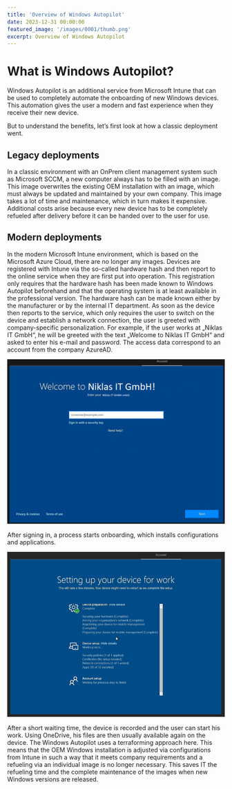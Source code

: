 ```yaml
---
title: 'Overview of Windows Autopilot'
date: 2023-12-31 00:00:00
featured_image: '/images/0001/thumb.png'
excerpt: Overview of Windows Autopilot
---
```


# What is Windows Autopilot?

Windows Autopilot is an additional service from Microsoft Intune that can be used to completely automate the onboarding of new Windows devices. This automation gives the user a modern and fast experience when they receive their new device.

But to understand the benefits, let’s first look at how a classic deployment went.

## Legacy deployments

In a classic environment with an OnPrem client management system such as Microsoft SCCM, a new computer always has to be filled with an image. This image overwrites the existing OEM installation with an image, which must always be updated and maintained by your own company. This image takes a lot of time and maintenance, which in turn makes it expensive. Additional costs arise because every new device has to be completely refueled after delivery before it can be handed over to the user for use.

## Modern deployments

In the modern Microsoft Intune environment, which is based on the Microsoft Azure Cloud, there are no longer any images. Devices are registered with Intune via the so-called hardware hash and then report to the online service when they are first put into operation. This registration only requires that the hardware hash has been made known to Windows Autopilot beforehand and that the operating system is at least available in the professional version. The hardware hash can be made known either by the manufacturer or by the internal IT department. As soon as the device then reports to the service, which only requires the user to switch on the device and establish a network connection, the user is greeted with company-specific personalization. For example, if the user works at „Niklas IT GmbH“, he will be greeted with the text „Welcome to Niklas IT GmbH“ and asked to enter his e-mail and password. The access data correspond to an account from the company AzureAD.

![](/images/0001/1.png)

After signing in, a process starts onboarding, which installs configurations and applications.

![](/images/0001/2.png)

After a short waiting time, the device is recorded and the user can start his work. Using OneDrive, his files are then usually available again on the device. The Windows Autopilot uses a terraforming approach here. This means that the OEM Windows installation is adjusted via configurations from Intune in such a way that it meets company requirements and a refueling via an individual image is no longer necessary. This saves IT the refueling time and the complete maintenance of the images when new Windows versions are released.